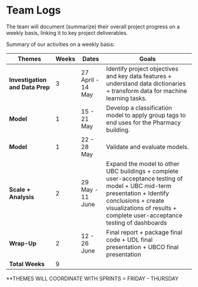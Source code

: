 # Team Logs

The team will document (summarize) their overall project progress on a weekly basis, linking it to key project deliverables. 

Summary of our activities on a weekly basis:

| Themes | Weeks | Dates  | Goals  |
| ------------- | ------------- | ------------- | -----------| 
|**Investigation and Data Prep**|3|27 April - 14 May| Identify project objectives and key data features + understand data dictionaries + transform data for machine learning tasks.|
|**Model**|1|15 - 21 May|Develop a classification model to apply group tags to end uses for the Pharmacy building.|
|**Model**|1|22 - 28 May|Validate and evaluate models.|
|**Scale + Analysis**|2|29 May - 11 June|Expand the model to other UBC buildings + complete user-acceptance testing of model + UBC mid-term presentation + Identify conclusions + create visualizations of results + complete user-acceptance testing of dashboards|
|**Wrap-Up**|2|12 - 26 June|Final report + package final code + UDL final presentation + UBCO final presentation|
|**Total Weeks**|9|||

**THEMES WILL COORDINATE WITH SPRINTS = FRIDAY - THURSDAY
